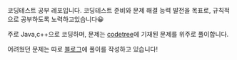 코딩테스트 공부 레포입니다.
코딩테스트 준비와 문제 해결 능력 발전을 목표로,
규칙적으로 공부하도록 노력하고있습니다😀

주로 Java,c++으로 코딩하며, 문제는 [codetree](https://www.codetree.ai/landing)에 기재된 문제를 위주로 풀이합니다.


어려웠던 문제는 따로 [블로그](https://kihyunnnnn.tistory.com/)에 풀이를 작성하고 있습니다!
